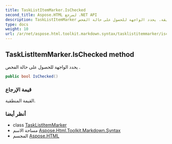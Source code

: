 ```yaml
---
title: TaskListItemMarker.IsChecked
second_title: Aspose.HTML لمرجع .NET API
description: TaskListItemMarker طريقة. يحدد الواجهة للحصول على حالة الفحص .
type: docs
weight: 10
url: /ar/net/aspose.html.toolkit.markdown.syntax/tasklistitemmarker/ischecked/
---
```

## TaskListItemMarker.IsChecked method

يحدد الواجهة للحصول على حالة الفحص .

```csharp
public bool IsChecked()
```

### قيمة الإرجاع

القيمة المنطقية.

### أنظر أيضا

* class [TaskListItemMarker](../)
* مساحة الاسم [Aspose.Html.Toolkit.Markdown.Syntax](../../tasklistitemmarker/)
* المجسم [Aspose.HTML](../../../)



